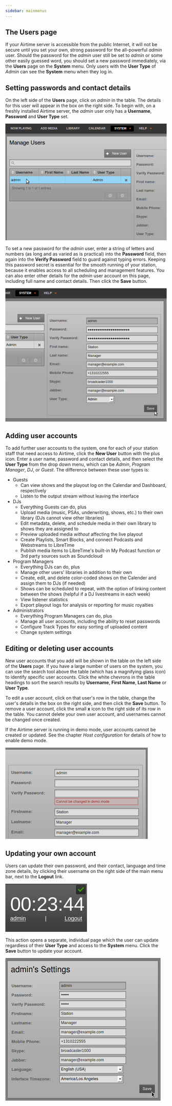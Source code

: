 ```yaml
---
sidebar: mainmenus
---
```


The Users page
---------------

If your Airtime server is accessible from the public Internet, it will not be secure until you set your own, strong password for the all-powerful *admin* user. Should the password for the *admin* user still be set to *admin* or some other easily guessed word, you should set a new password immediately, via the **Users** page on the <span style="font-weight: bold;">System</span> menu. Only users with the **User Type** of *Admin* can see the **System** menu when they log in.

Setting passwords and contact details
-------------------------------------

On the left side of the **Users** page, click on *admin* in the table. The details for this user will appear in the box on the right side. To begin with, on a freshly installed Airtime server, the *admin* user only has a **Username**, **Password** and **User Type** set.

![](img/Screenshot473-Manage_user_admin.png)

To set a new password for the *admin* user, enter a string of letters and numbers (as long and as varied as is practical) into the **Password** field, then again into the **Verify Password** field to guard against typing errors. Keeping this password secret is essential for the smooth running of your station, because it enables access to all scheduling and management features. You can also enter other details for the *admin* user account on this page, including full name and contact details. Then click the **Save** button.

![](img/Screenshot474-Save_user_details.png)

Adding user accounts
--------------------

To add further user accounts to the system, one for each of your station staff that need access to Airtime, click the **New User** button with the plus icon. Enter a user name, password and contact details, and then select the **User Type** from the drop down menu, which can be *Admin*, *Program Manager*, *DJ*, or *Guest*. The difference between these user types is:

* Guests
  - Can view shows and the playout log on the Calendar and Dashboard, respectively
  - Listen to the output stream without leaving the interface
* DJs
  - Everything Guests can do, plus
  - Upload media (music, PSAs, underwriting, shows, etc.) to their own library (DJs cannot view other libraries)
  - Edit metadata, delete, and schedule media in their own library to shows they are assigned to
  - Preview uploaded media _without_ affecting the live playout
  - Create Playlists, Smart Blocks, and connect Podcasts and Webstreams to LibreTime
  - Publish media items to LibreTime's built-in My Podcast function or 3rd party sources such as Soundcloud
* Program Managers
  - Everything DJs can do, plus
  - Manage other users' libraries in addition to their own
  - Create, edit, and delete color-coded shows on the Calender and assign them to DJs (if needed)
  - Shows can be scheduled to repeat, with the option of linking content between the shows (helpful if a DJ livestreams in each week)
  - View listener statistics
  - Export playout logs for analysis or reporting for music royalties
* Administrators
  - Everything Program Managers can do, plus
  - Manage all user accounts, including the ability to reset passwords
  - Configure Track Types for easy sorting of uploaded content
  - Change system settings

Editing or deleting user accounts
---------------------------------

New user accounts that you add will be shown in the table on the left side of the **Users** page. If you have a large number of users on the system, you can use the search tool above the table (which has a magnifying glass icon) to identify specific user accounts. Click the white chevrons in the table headings to sort the search results by **Username**, **First Name**, **Last Name** or **User Type**.

To edit a user account, click on that user's row in the table, change the user's details in the box on the right side, and then click the **Save** button. To remove a user account, click the small **x** icon to the right side of its row in the table. You cannot delete your own user account, and usernames cannot be changed once created.

If the Airtime server is running in demo mode, user accounts cannot be created or updated. See the chapter *Host configuration* for details of how to enable demo mode.

![](img/Screenshot531-Passwords_locked_down.png)

Updating your own account
-------------------------

Users can update their own password, and their contact, language and time zone details, by clicking their username on the right side of the main menu bar, next to the **Logout** link.

![](img/Screenshot475-Edit_own_user_account.png) 

This action opens a separate, individual page which the user can update regardless of their **User Type** and access to the **System** menu. Click the **Save** button to update your account.

![](img/Screenshot532-Personal_settings_250.png)
